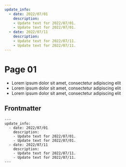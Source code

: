 ```yaml
---
update_info:
  - date: 2022/07/01
    description:
    - Update text for 2022/07/01.
    - Update text for 2022/07/01.
  - date: 2022/07/11
    description:
    - Update text for 2022/07/11.
    - Update text for 2022/07/11.
---
```

# Page 01

- Lorem ipsum dolor sit amet, consectetur adipiscing elit
- Lorem ipsum dolor sit amet, consectetur adipiscing elit
- Lorem ipsum dolor sit amet, consectetur adipiscing elit


## Frontmatter

```
---
update_info:
  - date: 2022/07/01
    description:
    - Update text for 2022/07/01.
    - Update text for 2022/07/01.
  - date: 2022/07/11
    description:
    - Update text for 2022/07/11.
    - Update text for 2022/07/11.
---
```
